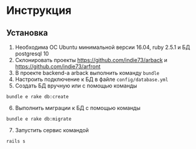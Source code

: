 # Инструкция

## Установка

1. Необходима ОС Ubuntu минимальной версии 16.04, ruby 2.5.1 и БД postgresql 10
2. Склонировать проекты https://github.com/indie73/arback и https://github.com/indie73/arfront
3. В проекте backend-а arback выполнить команду `bundle`
4. Настроить подключение к БД в файле `config/database.yml`
5. Создать БД вручную или с помощью команды
```
bundle e rake db:create
```

6. Выполнить миграции к БД с помощью команды
```
bundle e rake db:migrate
```

7. Запустить сервис командой
```
rails s
```
